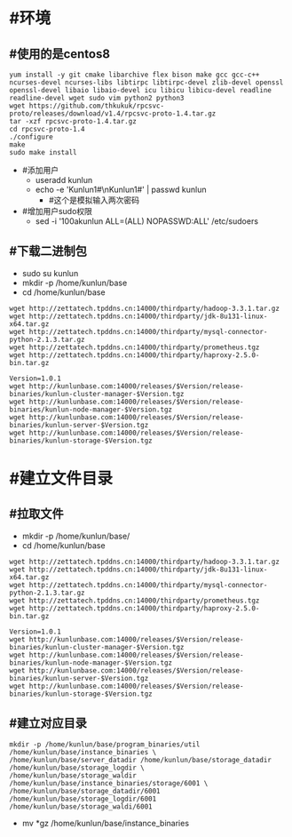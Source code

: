 # #环境
## #使用的是centos8
```
yum install -y git cmake libarchive flex bison make gcc gcc-c++ ncurses-devel ncurses-libs libtirpc libtirpc-devel zlib-devel openssl openssl-devel libaio libaio-devel icu libicu libicu-devel readline readline-devel wget sudo vim python2 python3
wget https://github.com/thkukuk/rpcsvc-proto/releases/download/v1.4/rpcsvc-proto-1.4.tar.gz
tar -xzf rpcsvc-proto-1.4.tar.gz
cd rpcsvc-proto-1.4
./configure
make
sudo make install
```
* #添加用户
  * useradd kunlun
  * echo -e 'Kunlun1#\nKunlun1#' | passwd kunlun
    * #这个是模拟输入两次密码
* #增加用户sudo权限
  * sed -i '100akunlun  ALL=(ALL)       NOPASSWD:ALL' /etc/sudoers


## #下载二进制包
* sudo su kunlun
* mkdir -p /home/kunlun/base
* cd /home/kunlun/base
```
wget http://zettatech.tpddns.cn:14000/thirdparty/hadoop-3.3.1.tar.gz
wget http://zettatech.tpddns.cn:14000/thirdparty/jdk-8u131-linux-x64.tar.gz
wget http://zettatech.tpddns.cn:14000/thirdparty/mysql-connector-python-2.1.3.tar.gz
wget http://zettatech.tpddns.cn:14000/thirdparty/prometheus.tgz
wget http://zettatech.tpddns.cn:14000/thirdparty/haproxy-2.5.0-bin.tar.gz

Version=1.0.1
wget http://kunlunbase.com:14000/releases/$Version/release-binaries/kunlun-cluster-manager-$Version.tgz
wget http://kunlunbase.com:14000/releases/$Version/release-binaries/kunlun-node-manager-$Version.tgz
wget http://kunlunbase.com:14000/releases/$Version/release-binaries/kunlun-server-$Version.tgz
wget http://kunlunbase.com:14000/releases/$Version/release-binaries/kunlun-storage-$Version.tgz
```

# #建立文件目录
## #拉取文件
* mkdir -p /home/kunlun/base/
* cd /home/kunlun/base
```
wget http://zettatech.tpddns.cn:14000/thirdparty/hadoop-3.3.1.tar.gz
wget http://zettatech.tpddns.cn:14000/thirdparty/jdk-8u131-linux-x64.tar.gz
wget http://zettatech.tpddns.cn:14000/thirdparty/mysql-connector-python-2.1.3.tar.gz
wget http://zettatech.tpddns.cn:14000/thirdparty/prometheus.tgz
wget http://zettatech.tpddns.cn:14000/thirdparty/haproxy-2.5.0-bin.tar.gz

Version=1.0.1
wget http://kunlunbase.com:14000/releases/$Version/release-binaries/kunlun-cluster-manager-$Version.tgz
wget http://kunlunbase.com:14000/releases/$Version/release-binaries/kunlun-node-manager-$Version.tgz
wget http://kunlunbase.com:14000/releases/$Version/release-binaries/kunlun-server-$Version.tgz
wget http://kunlunbase.com:14000/releases/$Version/release-binaries/kunlun-storage-$Version.tgz
```

## #建立对应目录
```
mkdir -p /home/kunlun/base/program_binaries/util /home/kunlun/base/instance_binaries \
/home/kunlun/base/server_datadir /home/kunlun/base/storage_datadir /home/kunlun/base/storage_logdir \
/home/kunlun/base/storage_waldir /home/kunlun/base/instance_binaries/storage/6001 \
/home/kunlun/base/storage_datadir/6001 /home/kunlun/base/storage_logdir/6001 /home/kunlun/base/storage_waldi/6001
```
* mv *gz /home/kunlun/base/instance_binaries
